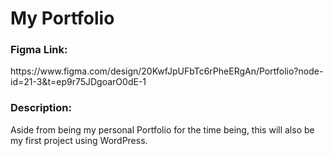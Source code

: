 # My Portfolio
<h3>Figma Link:</h3> <a>https://www.figma.com/design/20KwfJpUFbTc6rPheERgAn/Portfolio?node-id=21-3&t=ep9r75JDgoarO0dE-1</a>

<h3>Description:</h3>
<p>Aside from being my personal Portfolio for the time being, this will also be my first project using WordPress.</p>